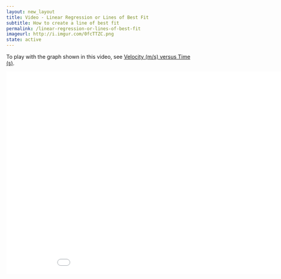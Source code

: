 ```yaml
---
layout: new_layout
title: Video - Linear Regression or Lines of Best Fit
subtitle: How to create a line of best fit
permalink: /linear-regression-or-lines-of-best-fit
imageurl: http://i.imgur.com/0fcTTZC.png
state: active
---
```


To play with the graph shown in this video, see [Velocity (m/s) versus Time (s)](https://plot.ly/37/~cimar/).

<iframe src="//player.vimeo.com/video/102272367" width="960" height="540" frameborder="0" webkitallowfullscreen mozallowfullscreen allowfullscreen></iframe>
